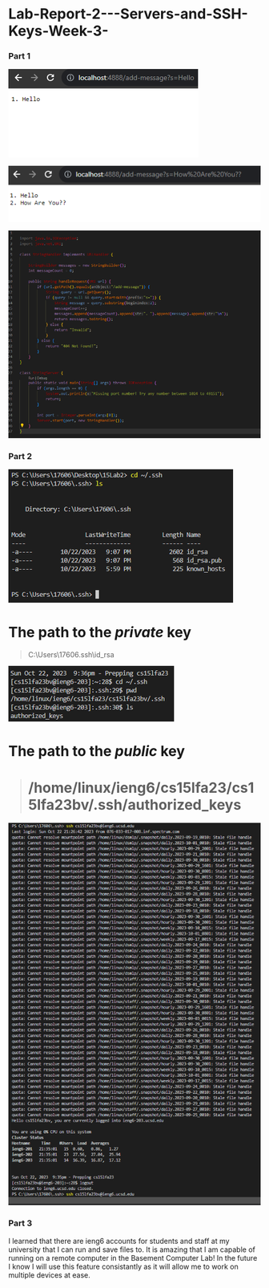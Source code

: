 # Lab-Report-2---Servers-and-SSH-Keys-Week-3-
### Part 1
![Image](CSE15_SS_M1.png)

![Image](CSE15_SS_M2.png)

![Image](String_Code_CS15.png)

### Part 2
![Image](Private_CS15.png)

# The path to the *private* key 

> C:\Users\17606\.ssh\id_rsa

![Image](public_cs15.png)

# The path to the *public* key 

> # /home/linux/ieng6/cs15lfa23/cs15lfa23bv/.ssh/authorized_keys
![Image](Without_Pass_CS15.png)


### Part 3

I learned that there are ieng6 accounts for students and staff at my  university that I can run and save files to. It is amazing that I am capable of running on a remote computer in the Basement Computer Lab!
In the future I know I will use this feature consistantly as it will allow me to work on multiple devices at ease. 
